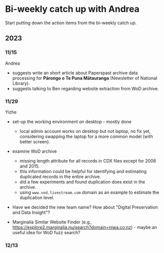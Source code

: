 # Bi-weekly catch up with Andrea

Start putting down the action items from the bi-weekly catch up.

## 2023

### 11/15

Andrea

+ suggests write an short article about Paperspast archive data processing for **Pārongo o Te Puna Mātauranga** (Newsletter of National Library).
+ suggests talking to Ben regarding website extraction from WoD archive.

### 11/29

Yizhe

+ set-up the working environment on desktop - mostly done

  + local admin account works on desktop but not laptop, no fix yet, considering swapping the laptop for a more common model (with better screen).

+ examine WoD archive

  + missing length attribute for all records in CDX files except for 2008 and 2015.
  + this information could be helpful for identifying and estimating duplicated records in the entire archive.
  + did a few experiments and found duplication does exist in the archive.
  + using `www.vod.livestream.com` domain as an example to estimate the duplication level.

+ Have we decided the new team name? How about "Digital Preservation and Data Insight"?

+ Marginalia Similar Website Finder (e.g., https://explore2.marginalia.nu/search?domain=niwa.co.nz) - maybe an useful idea for WoD fuzz search?

### 12/13

